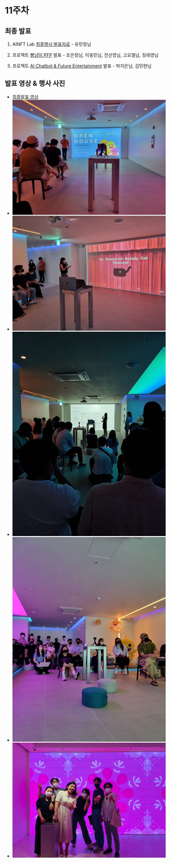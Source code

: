 # 11주차

## 최종 발표

1. AINFT Lab [최종행사 발표자료](https://github.com/AINFTs/AINFT-Lab/blob/master/files/AINFT_LAB_final.pdf) - 유민정님

2. 프로젝트 [빵냥이 PFP](https://github.com/AINFTs/AINFT-Lab/blob/master/files/Bready_Cat_NFT.pdf) 발표 - 조은정님, 이동민님, 전선영님, 고요엘님, 장래영님

3. 프로젝트 [AI Chatbot & Future Entertainment]() 발표 - 박지은님, 김민현님

## 발표 영상 & 행사 사진

- [최종발표 영상](https://drive.google.com/file/d/1K9FkMzbQw8MnjLODRbR5wYOdqfY1CE_g/view?usp=sharing)
- <img src="../photos/11-week_1.jpg">
- <img src="../photos/11-week_2.jpg">
- <img src="../photos/11-week_3.jpg">
- <img src="../photos/11-week_4.jpg">
- <img src="../photos/11-week_5.jpg">
